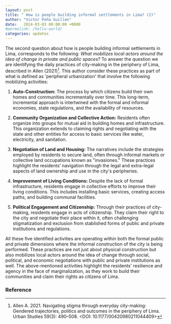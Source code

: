 ```yaml
---
layout: post
title: " How is people building informal settlements in Lima? (2)"
author: "Victor Peña Guillen"
date:   2024-03-03 00:00:00 +0000
#permalink: /hello-world/
categories: updates
---
```


The second question about how is people building informal settlements in Lima, corresponds to the following: _What mobilizes local actors around the idea of change in private and public spaces?_
To answer the question we are identifying the daily practices of city-making in the periphery of Lima, described in Allen (2021)[^1]. This author consider these practices as part of what is defined as 'peripheral urbanization' that involve the following mobilizing activities:

1. **Auto-Construction:** The process by which citizens build their own homes and communities incrementally over time. This long-term, incremental approach is intertwined with the formal and informal economies, state regulations, and the availability of resources.

2. **Community Organization and Collective Action:** Residents often organize into groups for mutual aid in building homes and infrastructure. This organization extends to claiming rights and negotiating with the state and other entities for access to basic services like water, electricity, and sanitation.

3. **Negotiation of Land and Housing:** The narratives include the strategies employed by residents to secure land, often through informal markets or collective land occupations known as "invasiones." These practices highlight the residents' navigation through the legal and extra-legal aspects of land ownership and use in the city's peripheries.

4. **Improvement of Living Conditions:** Despite the lack of formal infrastructure, residents engage in collective efforts to improve their living conditions. This includes installing basic services, creating access paths, and building communal facilities.

5. **Political Engagement and Citizenship:** Through their practices of city-making, residents engage in acts of citizenship. They claim their right to the city and negotiate their place within it, often challenging stigmatization and exclusion from stablished forms of public and private institutions and regulations.

All these five identified activities are operating within both the formal public and private dimensions where the informal construction of the city is being performed.
These practices are not just about physical construction but also mobilizes local actors around the idea of change through social, political, and economic negotiations with public and private institutions as well. The above-mentioned activities highlight the residents' resilience and agency in the face of marginalization, as they work to build their communities and claim their rights as citizens of Lima.

### Reference

[^1]: Allen A. 2021. Navigating stigma through everyday city-making: Gendered trajectories, politics and outcomes in the periphery of Lima. Urban Studies 59(3): 490–508. <DOI: 10.1177/00420980211044409>
